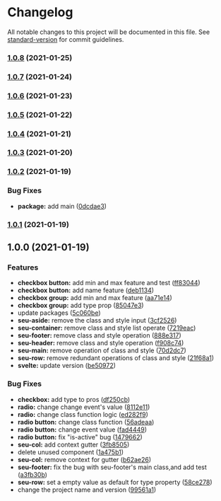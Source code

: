 # Changelog

All notable changes to this project will be documented in this file. See [standard-version](https://github.com/conventional-changelog/standard-version) for commit guidelines.

### [1.0.8](https://github.com/koory1st/svelte-element-ui/compare/v1.0.7...v1.0.8) (2021-01-25)

### [1.0.7](https://github.com/koory1st/svelte-element-ui/compare/v1.0.6...v1.0.7) (2021-01-24)

### [1.0.6](https://github.com/koory1st/svelte-element-ui/compare/v1.0.5...v1.0.6) (2021-01-23)

### [1.0.5](https://github.com/koory1st/svelte-element-ui/compare/v1.0.4...v1.0.5) (2021-01-22)

### [1.0.4](https://github.com/koory1st/svelte-element-ui/compare/v1.0.3...v1.0.4) (2021-01-21)

### [1.0.3](https://github.com/koory1st/svelte-element-ui/compare/v1.0.2...v1.0.3) (2021-01-20)

### [1.0.2](https://github.com/koory1st/svelte-element-ui/compare/v1.0.1...v1.0.2) (2021-01-19)


### Bug Fixes

* **package:** add main ([0dcdae3](https://github.com/koory1st/svelte-element-ui/commit/0dcdae323dabefa942410ec66abba453031164ed))

### [1.0.1](https://github.com/koory1st/svelte-element-ui/compare/v1.0.0...v1.0.1) (2021-01-19)

## 1.0.0 (2021-01-19)


### Features

* **checkbox button:** add min and max feature and test ([ff83044](https://github.com/koory1st/svelte-element-ui/commit/ff83044e049e9cf78aa628a88f45d7dfa6aa607d))
* **checkbox button:** add name feature ([deb1134](https://github.com/koory1st/svelte-element-ui/commit/deb1134f371280bdcd189a33734fb7fcd3255c69))
* **checkbox group:** add min and max feature ([aa71e14](https://github.com/koory1st/svelte-element-ui/commit/aa71e14d02611d0de77532800946b8f3c866edbc))
* **checkbox group:** add type prop ([85047e3](https://github.com/koory1st/svelte-element-ui/commit/85047e3456944d0e24f127672b09c7b288c56abe))
* update packages ([5c060be](https://github.com/koory1st/svelte-element-ui/commit/5c060bede6b9bcad6ef93cb589adeb9b7ddd3c94))
* **seu-aside:** remove the class and style input ([3cf2526](https://github.com/koory1st/svelte-element-ui/commit/3cf2526b58b146421c174f7bb9421715a5820034))
* **seu-container:** remove class and style list operate ([7219eac](https://github.com/koory1st/svelte-element-ui/commit/7219eac25a4bb2180edc497197201c5f4d316b96))
* **seu-footer:** remove class and style operation ([888e317](https://github.com/koory1st/svelte-element-ui/commit/888e31786acaf02aa0de87158b53e8e4ac99e33c))
* **seu-header:** remove class and style operation ([f908c74](https://github.com/koory1st/svelte-element-ui/commit/f908c74aaf8e543e0fbba9f0b935a9bdb9ddea58))
* **seu-main:** remove operation of class and style ([70d2dc7](https://github.com/koory1st/svelte-element-ui/commit/70d2dc752a5f87af5e465bebed51cd6f21f50797))
* **seu-row:** remove redundant operations of class and style ([21f68a1](https://github.com/koory1st/svelte-element-ui/commit/21f68a102339e6ca08e72d4152b61a82c5f75075))
* **svelte:** update version ([be50972](https://github.com/koory1st/svelte-element-ui/commit/be509729b6b1f256393c022604c889fc99b063a1))


### Bug Fixes

* **checkbox:** add type to  pros ([df250cb](https://github.com/koory1st/svelte-element-ui/commit/df250cb20b4bfca179cd55f83aecc64d67d74dc7))
* **radio:** change change event's value ([8112e11](https://github.com/koory1st/svelte-element-ui/commit/8112e11845c67d164143b07247872122ad41144d))
* **radio:** change class function logic ([ed282f9](https://github.com/koory1st/svelte-element-ui/commit/ed282f94b80a1763e60abce29001c4b4bbbbc02a))
* **radio button:** change class function ([56adeaa](https://github.com/koory1st/svelte-element-ui/commit/56adeaa2a1ceb6bf396745274b5d603fa70317a8))
* **radio button:** change event value ([fad4449](https://github.com/koory1st/svelte-element-ui/commit/fad44493cdd2591dc2201a825c189cc4a2edaaa2))
* **radio button:** fix "is-active" bug ([1479662](https://github.com/koory1st/svelte-element-ui/commit/147966267af68298d749a102df4f56349c2b9620))
* **seu-col:** add context gutter ([3fb8505](https://github.com/koory1st/svelte-element-ui/commit/3fb85050585d96b6be26ef16188c31ca1c229563))
* delete unused component ([1a475b1](https://github.com/koory1st/svelte-element-ui/commit/1a475b1d3b23a6da5e7f66fb42a1a002df2007c9))
* **seu-col:** remove context for gutter ([b62ae26](https://github.com/koory1st/svelte-element-ui/commit/b62ae26b11912cc8db05e7085cfa690d3b055e80))
* **seu-footer:** fix the bug with seu-footer's main class,and add test ([a3fb30b](https://github.com/koory1st/svelte-element-ui/commit/a3fb30b9dfd20437d3df7c405c94abe1b03d844c))
* **seu-row:** set a empty value as default for type property ([58ce278](https://github.com/koory1st/svelte-element-ui/commit/58ce278d7d95c867dce22c7f8006be685291029f))
* change the project name and version ([99561a1](https://github.com/koory1st/svelte-element-ui/commit/99561a12a302aee1f047819e481e958bcdf8cff1))

